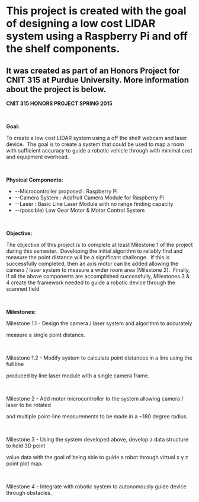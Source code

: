 # This project is created with the goal of designing a low cost LIDAR system using a Raspberry Pi and off the shelf components.

## It was created as part of an Honors Project for CNIT 315 at Purdue University.  More information about the project is below.



**CNIT 315 HONORS PROJECT SPRING 2015**

&nbsp;

**Goal:**

To create a low cost LIDAR system using a off the shelf webcam and laser device. &nbsp;The goal is to create a system that could be used to map a room with sufficient accuracy to guide a robotic vehicle through with minimal cost and equipment overhead.

&nbsp;

**Physical Components:**

- --Microcontroller proposed : Raspberry Pi&nbsp;
- --Camera System : Adafruit Camera Module for Raspberry Pi&nbsp;
- --Laser : Basic Line Laser Module with no range finding capacity&nbsp;
- --(possible) Low Gear Motor & Motor Control System&nbsp;

&nbsp;

**Objective:**

The objective of this project is to complete at least Milestone 1 of the project during this semester. &nbsp;Developing the initial algorithm to reliably find and measure the point distance will be a significant challenge. &nbsp;If this is successfully completed, then an axis motor can be added allowing the camera / laser system to measure a wider room area (Milestone 2). &nbsp;Finally, if all the above components are accomplished successfully, Milestones 3 & 4 create the framework needed to guide a robotic device through the scanned field.

&nbsp;

**Milestones:**

Milestone 1.1 - Design the camera / laser system and algorithm to accurately

measure a single point distance.

&nbsp;

Milestone 1.2 - Modify system to calculate point distances in a line using the full line

produced by line laser module with a single camera frame.

&nbsp;

Milestone 2 - Add motor microcontroller to the system allowing camera / laser to be rotated

and multiple point-line measurements to be made in a ~180 degree radius.

&nbsp;

Milestone 3 - Using the system developed above, develop a data structure to hold 3D point

value data with the goal of being able to guide a robot through virtual x y z point plot map.

&nbsp;

Milestone 4 - Integrate with robotic system to autonomously guide device through obstacles.

&nbsp;